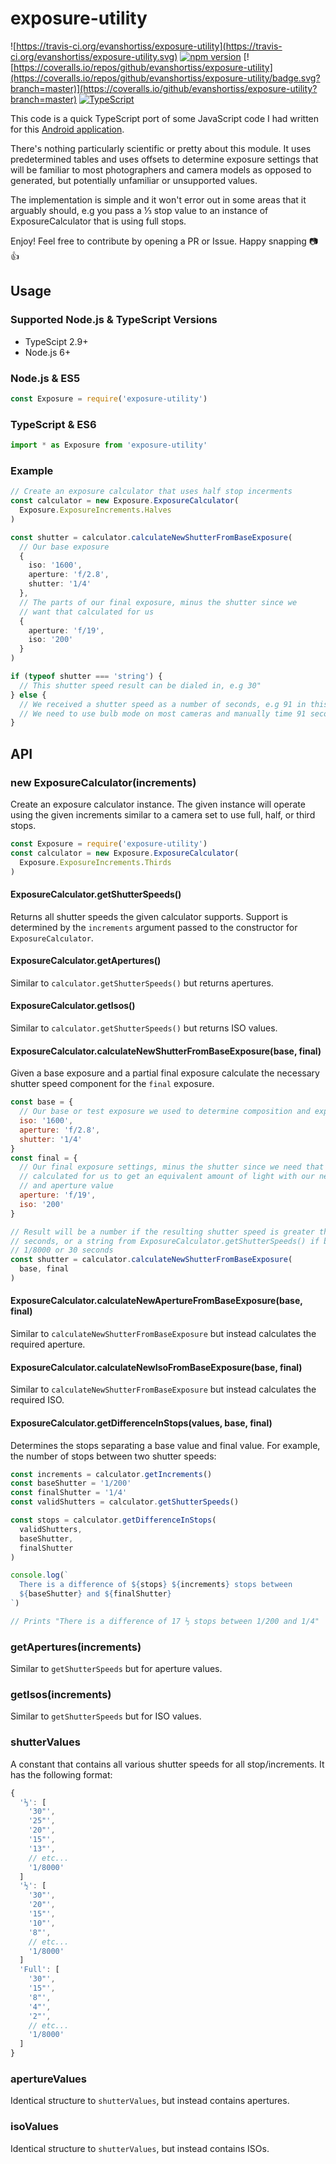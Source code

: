 # exposure-utility

![https://travis-ci.org/evanshortiss/exposure-utility](https://travis-ci.org/evanshortiss/exposure-utility.svg) [![npm version](https://badge.fury.io/js/exposure-utility.svg)](https://badge.fury.io/js/exposure-utility.svg) [![https://coveralls.io/repos/github/evanshortiss/exposure-utility](https://coveralls.io/repos/github/evanshortiss/exposure-utility/badge.svg?branch=master)](https://coveralls.io/github/evanshortiss/exposure-utility?branch=master)
[![TypeScript](https://badges.frapsoft.com/typescript/version/typescript-next.svg?v=101)](https://github.com/ellerbrock/typescript-badges/)

This code is a quick TypeScript port of some JavaScript code I had written for
this [Android application](http://evanshortiss.com/development/mobile/2014/05/11/android-application-exposure-calculator.html).

There's nothing particularly scientific or pretty about this module. It uses
predetermined tables and uses offsets to determine exposure settings that will
be familiar to most photographers and camera models as opposed to generated,
but potentially unfamiliar or unsupported values.

The implementation is simple and it won't error out in some areas that it
arguably should, e.g you pass a ⅓ stop value to an instance of
ExposureCalculator that is using full stops.

Enjoy! Feel free to contribute by opening a PR or Issue. Happy snapping  📷 👍

## Usage

### Supported Node.js & TypeScript Versions

* TypeScipt 2.9+
* Node.js 6+


### Node.js & ES5

```js
const Exposure = require('exposure-utility')
```

### TypeScript & ES6
```ts
import * as Exposure from 'exposure-utility'
```

### Example
```ts
// Create an exposure calculator that uses half stop incerments
const calculator = new Exposure.ExposureCalculator(
  Exposure.ExposureIncrements.Halves
)

const shutter = calculator.calculateNewShutterFromBaseExposure(
  // Our base exposure
  {
    iso: '1600',
    aperture: 'f/2.8',
    shutter: '1/4'
  },
  // The parts of our final exposure, minus the shutter since we
  // want that calculated for us
  {
    aperture: 'f/19',
    iso: '200'
  }
)

if (typeof shutter === 'string') {
  // This shutter speed result can be dialed in, e.g 30"
} else {
  // We received a shutter speed as a number of seconds, e.g 91 in this example
  // We need to use bulb mode on most cameras and manually time 91 seconds
}
```

## API

### new ExposureCalculator(increments)
Create an exposure calculator instance. The given instance will operate using
the given increments similar to a camera set to use full, half, or third stops.

```ts
const Exposure = require('exposure-utility')
const calculator = new Exposure.ExposureCalculator(
  Exposure.ExposureIncrements.Thirds
)
```

#### ExposureCalculator.getShutterSpeeds()
Returns all shutter speeds the given calculator supports. Support is determined
by the `increments` argument passed to the constructor for `ExposureCalculator`.

#### ExposureCalculator.getApertures()
Similar to `calculator.getShutterSpeeds()` but returns apertures.

#### ExposureCalculator.getIsos()
Similar to `calculator.getShutterSpeeds()` but returns ISO values.

#### ExposureCalculator.calculateNewShutterFromBaseExposure(base, final)
Given a base exposure and a partial final exposure calculate the necessary
shutter speed component for the `final` exposure.

```js
const base = {
  // Our base or test exposure we used to determine composition and exposure
  iso: '1600',
  aperture: 'f/2.8',
  shutter: '1/4'
}
const final = {
  // Our final exposure settings, minus the shutter since we need that
  // calculated for us to get an equivalent amount of light with our new ISO
  // and aperture value
  aperture: 'f/19',
  iso: '200'
}

// Result will be a number if the resulting shutter speed is greater than 30
// seconds, or a string from ExposureCalculator.getShutterSpeeds() if between
// 1/8000 or 30 seconds
const shutter = calculator.calculateNewShutterFromBaseExposure(
  base, final
)
```

#### ExposureCalculator.calculateNewApertureFromBaseExposure(base, final)
Similar to `calculateNewShutterFromBaseExposure` but instead calculates the
required aperture.

#### ExposureCalculator.calculateNewIsoFromBaseExposure(base, final)
Similar to `calculateNewShutterFromBaseExposure` but instead calculates the
required ISO.

#### ExposureCalculator.getDifferenceInStops(values, base, final)
Determines the stops separating a base value and final value. For example, the
number of stops between two shutter speeds:

```js
const increments = calculator.getIncrements()
const baseShutter = '1/200'
const finalShutter = '1/4'
const validShutters = calculator.getShutterSpeeds()

const stops = calculator.getDifferenceInStops(
  validShutters,
  baseShutter,
  finalShutter
)

console.log(`
  There is a difference of ${stops} ${increments} stops between
  ${baseShutter} and ${finalShutter}
`)

// Prints "There is a difference of 17 ⅓ stops between 1/200 and 1/4"
```

### getApertures(increments)
Similar to `getShutterSpeeds` but for aperture values.

### getIsos(increments)
Similar to `getShutterSpeeds` but for ISO values.


### shutterValues
A constant that contains all various shutter speeds for all stop/increments. It
has the following format:

```js
{
  '⅓': [
    '30"',
    '25"',
    '20"',
    '15"',
    '13"',
    // etc...
    '1/8000'
  ]
  '½': [
    '30"',
    '20"',
    '15"',
    '10"',
    '8"',
    // etc...
    '1/8000'
  ]
  'Full': [
    '30"',
    '15"',
    '8"',
    '4"',
    '2"',
    // etc...
    '1/8000'
  ]
}
```

### apertureValues
Identical structure to `shutterValues`, but instead contains apertures.

### isoValues
Identical structure to `shutterValues`, but instead contains ISOs.
